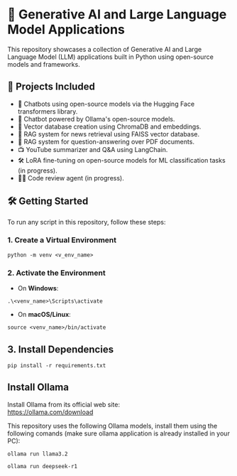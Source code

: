 # 🧠 Generative AI and Large Language Model Applications

This repository showcases a collection of Generative AI and Large Language Model (LLM) applications built in Python using open-source models and frameworks.

## 🚀 Projects Included
* 🤖 Chatbots using open-source models via the Hugging Face transformers library.
* 💬 Chatbot powered by Ollama's open-source models.
* 🧠 Vector database creation using ChromaDB and embeddings.
* 📰 RAG system for news retrieval using FAISS vector database.
* 📄 RAG system for question-answering over PDF documents.
* 📺 YouTube summarizer and Q&A using LangChain.
* 🛠️ LoRA fine-tuning on open-source models for ML classification tasks (in progress).
* 🧑‍💻 Code review agent (in progress).

## 🛠️ Getting Started

To run any script in this repository, follow these steps:

### 1. Create a Virtual Environment

```
python -m venv <v_env_name>
```

### 2. Activate the Environment
* On **Windows**:

```
.\<venv_name>\Scripts\activate

```
* On **macOS/Linux**:
```
source <venv_name>/bin/activate

```

## 3. Install Dependencies

```
pip install -r requirements.txt
```

## Install Ollama

Install Ollama from its official web site:  
https://ollama.com/download

This repository uses the following Ollama models, install them using the following comands (make sure ollama application is already installed in your PC):

```
ollama run llama3.2
```

```
ollama run deepseek-r1
```

